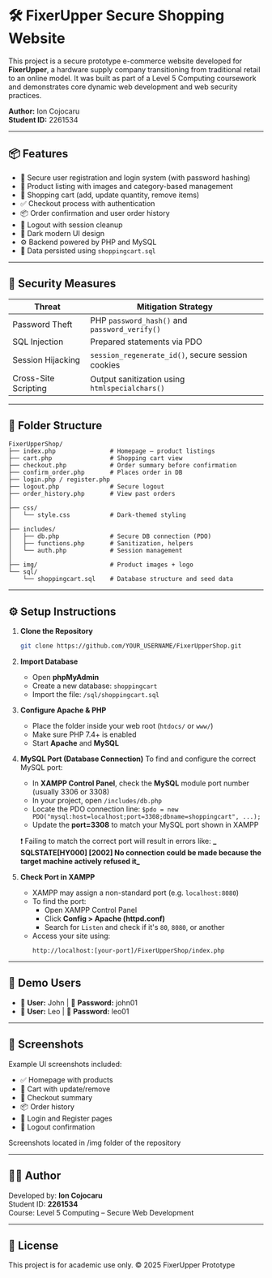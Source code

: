 # 🛠 FixerUpper Secure Shopping Website

This project is a secure prototype e-commerce website developed for **FixerUpper**, a hardware supply company transitioning from traditional retail to an online model. It was built as part of a Level 5 Computing coursework and demonstrates core dynamic web development and web security practices.

**Author:** Ion Cojocaru  
**Student ID:** 2261534

---

## 📦 Features

- 🔐 Secure user registration and login system (with password hashing)
- 🛒 Product listing with images and category-based management
- 🧺 Shopping cart (add, update quantity, remove items)
- ✅ Checkout process with authentication
- 📦 Order confirmation and user order history
- 🚪 Logout with session cleanup
- 🎨 Dark modern UI design
- ⚙️ Backend powered by PHP and MySQL
- 💾 Data persisted using `shoppingcart.sql`

---

## 🔐 Security Measures

| Threat               | Mitigation Strategy                                       |
|----------------------|-----------------------------------------------------------|
| Password Theft       | PHP `password_hash()` and `password_verify()`             |
| SQL Injection        | Prepared statements via PDO                               |
| Session Hijacking    | `session_regenerate_id()`, secure session cookies         |
| Cross-Site Scripting | Output sanitization using `htmlspecialchars()`            |

---

## 📁 Folder Structure

```
FixerUpperShop/
├── index.php               # Homepage – product listings
├── cart.php                # Shopping cart view
├── checkout.php            # Order summary before confirmation
├── confirm_order.php       # Places order in DB
├── login.php / register.php
├── logout.php              # Secure logout
├── order_history.php       # View past orders
│
├── css/
│   └── style.css           # Dark-themed styling
│
├── includes/
│   ├── db.php              # Secure DB connection (PDO)
│   ├── functions.php       # Sanitization, helpers
│   └── auth.php            # Session management
│
├── img/                    # Product images + logo
└── sql/
    └── shoppingcart.sql    # Database structure and seed data
```

---

## ⚙️ Setup Instructions

1. **Clone the Repository**
   ```bash
   git clone https://github.com/YOUR_USERNAME/FixerUpperShop.git
   ```

2. **Import Database**
   - Open **phpMyAdmin**
   - Create a new database: `shoppingcart`
   - Import the file: `/sql/shoppingcart.sql`

3. **Configure Apache & PHP**
   - Place the folder inside your web root (`htdocs/` or `www/`)
   - Make sure PHP 7.4+ is enabled
   - Start **Apache** and **MySQL**

4. **MySQL Port (Database Connection)**
    To find and configure the correct MySQL port:
    - In **XAMPP Control Panel**, check the **MySQL** module port number (usually 3306 or 3308)
    - In your project, open `/includes/db.php`
    - Locate the PDO connection line:
      `$pdo = new PDO("mysql:host=localhost;port=3308;dbname=shoppingcart", ...);`
    - Update the **port=3308** to match your MySQL port shown in XAMPP
    
    ❗ Failing to match the correct port will result in errors like:
        **_ SQLSTATE[HY000] [2002] No connection could be made because the target machine actively refused it_**

6. **Check Port in XAMPP**
   - XAMPP may assign a non-standard port (e.g. `localhost:8080`)
   - To find the port:
     - Open XAMPP Control Panel
     - Click **Config > Apache (httpd.conf)**
     - Search for `Listen` and check if it's `80`, `8080`, or another
   - Access your site using:
     ```
     http://localhost:[your-port]/FixerUpperShop/index.php
     ```

---

## 🔐 Demo Users

- 👤 **User:** John | 🔑 **Password:** john01  
- 👤 **User:** Leo  | 🔑 **Password:** leo01

---

## 📸 Screenshots

Example UI screenshots included:

- ✅ Homepage with products  
- 🛒 Cart with update/remove  
- 🧾 Checkout summary  
- 📦 Order history  
- 🔐 Login and Register pages  
- 🚪 Logout confirmation


Screenshots located in /img folder of the repository

---

## 👨‍💻 Author

Developed by: **Ion Cojocaru**  
Student ID: **2261534**  
Course: Level 5 Computing – Secure Web Development

---

## 📃 License

This project is for academic use only. © 2025 FixerUpper Prototype
